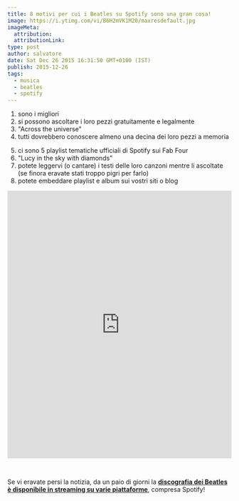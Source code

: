 ```yaml
---
title: 8 motivi per cui i Beatles su Spotify sono una gran cosa!
image: https://i.ytimg.com/vi/B6H2mVK1M20/maxresdefault.jpg
imageMeta:
  attribution:
  attributionLink:
type: post
author: salvatore
date: Sat Dec 26 2015 16:31:50 GMT+0100 (IST)
publish: 2015-12-26
tags:
  - musica
  - beatles
  - spotify
---
```


1. sono i migliori
2. si possono ascoltare i loro pezzi gratuitamente e legalmente
3. "Across the universe"
4. tutti dovrebbero conoscere almeno una decina dei loro pezzi a memoria
<!-- more -->
5. ci sono 5 playlist tematiche ufficiali di Spotify sui Fab Four
6. "Lucy in the sky with diamonds"
7. potete leggervi (o cantare) i testi delle loro canzoni mentre li ascoltate (se finora eravate stati troppo pigri per farlo)
8. potete embeddare playlist e album sui vostri siti o blog

<iframe src="https://embed.spotify.com/?uri=spotify%3Aalbum%3A5ju5Ouzan3QwXqQt1Tihbh" width="100%" height="600" style="margin: 0; margin-bottom: 30px" frameborder="0" allowtransparency="true"></iframe>

Se vi eravate persi la notizia, da un paio di giorni la **[discografia dei Beatles è disponibile in streaming su varie piattaforme](http://www.huffingtonpost.it/2015/12/24/beatles-in-streaming-su-spotify_n_8874034.html)**, compresa Spotify!
